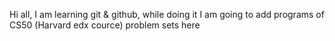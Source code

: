 Hi all, I am learning git & github, while doing it I am going to add programs of CS50 (Harvard edx cource) problem sets here
